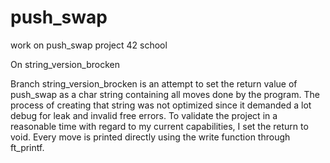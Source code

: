 # push_swap
work on push_swap project 42 school

On string_version_brocken

Branch string_version_brocken is an attempt to set the return value of push_swap as a char string containing all moves done by the program.
The process of creating that string was not optimized since it demanded a lot debug for leak and invalid free errors.
To validate the project in a reasonable time with regard to my current capabilities, I set the return to void. 
Every move is printed directly using the write function through ft_printf.
